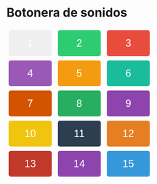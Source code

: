 <!DOCTYPE html>
<html>
<head>
  <title>Botonera de sonidos</title>
  <style>
    /* CSS styles for buttons */
    .numbered-button {
      font-size: 24px; /* set the font size */
      width: 100px; /* set the width */
      height: 60px; /* set the height */
      margin: 5px; /* add margin between buttons */
      color: #fff; /* set the text color */
      border: none; /* remove button borders */
      border-radius: 5px; /* add border radius for rounded edges */
    }

    /* Custom background colors for each button */
    #button1 {
      background-color: #3498db; /* blue */
    }

    #button2 {
      background-color: #2ecc71; /* green */
    }

    #button3 {
      background-color: #e74c3c; /* red */
    }

    #button4 {
      background-color: #9b59b6; /* purple */
    }

    #button5 {
      background-color: #f39c12; /* orange */
    }

    #button6 {
      background-color: #1abc9c; /* teal */
    }

    #button7 {
      background-color: #d35400; /* dark orange */
    }

    #button8 {
      background-color: #27ae60; /* dark green */
    }

    #button9 {
      background-color: #8e44ad; /* dark purple */
    }

    #button10 {
      background-color: #f1c40f; /* yellow */
    }

    #button11 {
      background-color: #2c3e50; /* dark blue */
    }

    #button12 {
      background-color: #e67e22; /* bright orange */
    }

    #button13 {
      background-color: #c0392b; /* dark red */
    }

    #button14 {
      background-color: #8e44ad; /* dark purple */
    }

    #button15 {
      background-color: #3498db; /* blue */
    }
  </style>
  <script>
    var currentAudio = null;

    // JavaScript code to play or pause sounds when buttons are clicked
    function playOrPauseSound(soundFile) {
      if (currentAudio !== null && !currentAudio.paused) {
        currentAudio.pause();
      }

      if (currentAudio !== soundFile) {
        currentAudio = new Audio(soundFile);
        currentAudio.play();
      } else {
        currentAudio = null;
      }
    }
  </script>
</head>
<body>
  <h1>Botonera de sonidos</h1>
  
  <div>
    <button id="button1" class="numbered-button" onclick="playOrPauseSound('Apple Crunch Sound Effect.mp3')">1</button>
    <button id="button2" class="numbered-button" onclick="playOrPauseSound('Leaves Branches Sound Effect.mp3')">2</button>
    <button id="button3" class="numbered-button" onclick="playOrPauseSound('Human Eating Crunch Sound Effect HD.mp3')">3</button>
  </div>
  
  <div>
    <button id="button4" class="numbered-button" onclick="playOrPauseSound('Gooey Slime Sound Effect.mp3')">4</button>
    <button id="button5" class="numbered-button" onclick="playOrPauseSound('Bubble Sound Effect.mp3')">5</button>
    <button id="button6" class="numbered-button" onclick="playOrPauseSound('Woodpecker Sound Effect.mp3')">6</button>
  </div>
  
  <div>
    <button id="button7" class="numbered-button" onclick="playOrPauseSound('Woodpecker Sound Effect.mp3')">7</button>
    <button id="button8" class="numbered-button" onclick="playOrPauseSound('Leaves Branches Sound Effect.mp3')">8</button>
    <button id="button9" class="numbered-button" onclick="playOrPauseSound('Sweet Bird Sound Effect.mp3')">9</button>
  </div>
  
  <div>
    <button id="button10" class="numbered-button" onclick="playOrPauseSound('Acoustic Guitar G Major Chord Sound Effect.mp3')">10</button>
    <button id="button11" class="numbered-button" onclick="playOrPauseSound('Acoustic Guitar A Minor Chord Sound Effect.mp3')">11</button>
    <button id="button12" class="numbered-button" onclick="playOrPauseSound('Sweet Bird Sound Effect.mp3')">12</button>
  </div>
  
  <div>
    <button id="button13" class="numbered-button" onclick="playOrPauseSound('Sharp Noise Sound Effect.mp3')">13</button>
    <button id="button14" class="numbered-button" onclick="playOrPauseSound('Gooey Slime Sound Effect.mp3')">14</button>
    <button id="button15" class="numbered-button" onclick="playOrPauseSound('Bubble Sound Effect.mp3')">15</button>
  </div>
  
</body>
</html>






